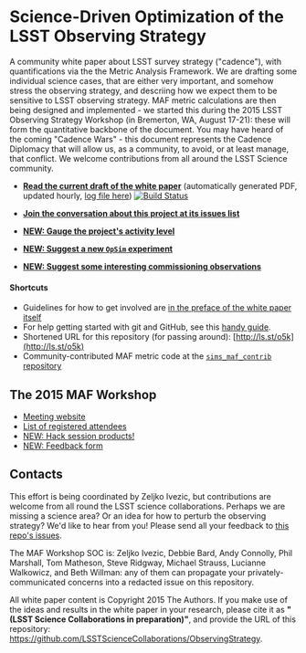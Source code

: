 # Science-Driven Optimization of the LSST Observing Strategy

A community white paper about LSST survey strategy ("cadence"), with quantifications via the the Metric Analysis Framework. We are drafting some individual science cases, that are either very important, and somehow stress the observing strategy, and descriing how we expect them to be sensitive to LSST observing strategy. MAF metric calculations are then being designed and implemented - we started this during the 2015 LSST Observing Strategy Workshop (in Bremerton, WA, August 17-21): these  will form the quantitative backbone of the document. You may have heard of the coming  "Cadence Wars" - this document represents the Cadence Diplomacy that will allow us, as a community, to avoid, or at least manage, that conflict. We welcome contributions from all around the LSST Science community.

* **[Read the current draft of the white paper](http://www.slac.stanford.edu/~pjm/LSST/ObservingStrategy/whitepaper/LSST_Observing_Strategy_White_Paper.pdf)** (automatically generated PDF, updated hourly, [log file here](http://www.slac.stanford.edu/~pjm/LSST/ObservingStrategy/whitepaper/LSST_Observing_Strategy_White_Paper.log))
[![Build Status](https://travis-ci.org/LSSTScienceCollaborations/ObservingStrategy.svg?branch=master)](https://travis-ci.org/LSSTScienceCollaborations/ObservingStrategy)

* **[Join the conversation about this project at its issues list](https://github.com/LSSTScienceCollaborations/ObservingStrategy/issues)**

* **[NEW: Gauge the project's activity level](https://github.com/LSSTScienceCollaborations/ObservingStrategy/pulse/halfweekly)**

* **[NEW: Suggest a new `OpSim` experiment](https://github.com/LSSTScienceCollaborations/ObservingStrategy/blob/master/opsim/README.md)**

* **[NEW: Suggest some interesting commissioning observations](https://github.com/LSSTScienceCollaborations/ObservingStrategy/blob/master/commissioning/README.md)**


#### Shortcuts

* Guidelines for how to get involved are [in the preface of the white paper itself](https://github.com/LSSTScienceCollaborations/ObservingStrategy/blob/master/whitepaper/preface.tex)
* For help getting started with git and GitHub, see this [handy guide](https://github.com/drphilmarshall/GettingStarted#top).
* Shortened URL for this repository (for passing around): [http://ls.st/o5k](http://ls.st/o5k)
* Community-contributed MAF metric code at the [`sims_maf_contrib` repository](https://github.com/LSST-nonproject/sims_maf_contrib/wiki)

## The 2015 MAF Workshop 

* [Meeting website](http://lsstsciencecollaborations.github.io/ObservingStrategy/)
* [List of registered attendees](https://project.lsst.org/meetings/lsst2015/cadence-registrations)
* [NEW: Hack session products!](https://github.com/LSSTScienceCollaborations/ObservingStrategy/issues?utf8=%E2%9C%93&q=label%3A%22Hack+Day!%22+)
* [NEW: Feedback form](http://goo.gl/forms/xmVBIWynm4)

## Contacts

This effort is being coordinated by Zeljko Ivezic, but contributions are welcome from all round the LSST science collaborations. Perhaps we are missing a science area? Or an idea for how to perturb the observing strategy? We'd like to hear from you! Please send all your feedback to [this repo's issues](https://github.com/LSSTScienceCollaborations/ObservingStrategy/issues).

The MAF Workshop SOC is: Zeljko Ivezic, Debbie Bard, Andy Connolly, Phil Marshall, Tom Matheson, Steve Ridgway, Michael Strauss, Lucianne Walkowicz, and Beth Willman: any of them can propagate your privately-communicated concerns into a redacted issue on this repository.

All white paper content is Copyright 2015 The Authors. If you make use of the ideas and results in the white paper in your research, please cite it as **"(LSST Science Collaborations in preparation)"**, and provide the URL of this repository: https://github.com/LSSTScienceCollaborations/ObservingStrategy.
